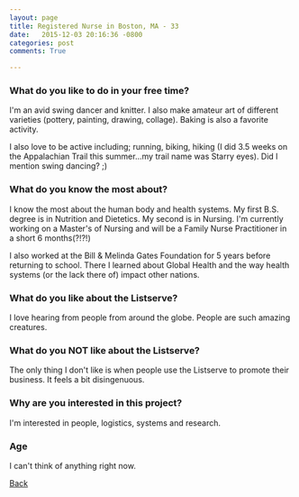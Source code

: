 ```yaml
---
layout: page
title: Registered Nurse in Boston, MA - 33
date:   2015-12-03 20:16:36 -0800
categories: post
comments: True

---
```


### What do you like to do in your free time?
<p>I'm an avid swing dancer and knitter. I also make amateur art of different varieties (pottery, painting, drawing, collage). Baking is also a favorite activity.

I also love to be active including; running, biking, hiking (I did 3.5 weeks on the Appalachian Trail this summer...my trail name was Starry eyes). Did I mention swing dancing? ;)</p>

### What do you know the most about?
<p>I know the most about the human body and health systems. My first B.S. degree is in Nutrition and Dietetics. My second is in Nursing. I'm currently working on a Master's of Nursing and will be a Family Nurse Practitioner in a short 6 months(?!?!)

I also worked at the Bill & Melinda Gates Foundation for 5 years before returning to school. There I learned about Global Health and the way health systems (or the lack there of) impact other nations. </p>

### What do you like about the Listserve?
<p>I love hearing from people from around the globe. People are such amazing creatures. </p>

### What do you NOT like about the Listserve?
<p>The only thing I don't like is when people use the Listserve to promote their business. It feels a bit disingenuous. </p>

### Why are you interested in this project?
<p>I'm interested in people, logistics, systems and research. </p>

### Age
<p>I can't think of anything right now.</p>

[Back][1]

[1]: /home/responders/all